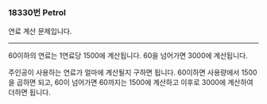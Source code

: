 ### 18330번 Petrol

연료 계산 문제입니다.

---

60이하의 연료는 1연료당 1500에 계산됩니다. 60을 넘어가면 3000에 계산됩니다.

주인공이 사용하는 연료가 얼마에 계산될지 구하면 됩니다. 60이하면 사용량에서 1500을 곱하면 되고, 60이 넘어가면 60까지는 1500에 계산하고 이후로 3000에 계산하여 더하면 됩니다.